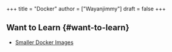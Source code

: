 +++
title = "Docker"
author = ["Wayanjimmy"]
draft = false
+++

## Want to Learn {#want-to-learn}

-   [Smaller Docker Images](https://learnk8s.io/blog/smaller-docker-images/)
